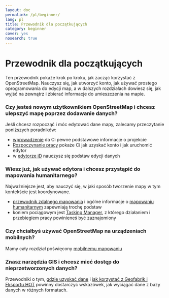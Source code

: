 ```yaml
---
layout: doc
permalink: /pl/beginner/
lang: pl
title: Przewodnik dla początkujących
category: beginner
cover: yes
nosearch: true
---
```


Przewodnik dla początkujących
================


Ten przewodnik pokaże krok po kroku, jak zacząć korzystać z OpenStreetMap. Nauczysz się,
jak utworzyć konto, jak używać prostego oprogramowania do edycji map, a w dalszych rozdziałach dowiesz się, jak wyjść na zewnątrz
i zbierać informacje do umieszczenia na mapie. 

### Czy jesteś nowym użytkownikiem OpenStreetMap i chcesz ulepszyć mapę poprzez dodawanie danych?

Jeśli chcesz rozpocząć i móc edytować dane mapy, zalecamy przeczytanie poniższych poradników:
- [wprowadzenie](/pl/beginner/introduction/) da Ci pewne podstawowe informacje o projekcie
- [Rozpoczynanie pracy](/pl/beginner/start-osm/) pokaże Ci jak uzyskać konto i jak uruchomić edytor
- w [edytorze iD](/pl/beginner/id-editor/) nauczysz się podstaw edycji danych


### Wiesz już, jak używać edytora i chcesz przystąpić do mapowania humanitarnego?

Najważniejsze jest, aby nauczyć się, w jaki sposób tworzenie mapy w tym kontekście jest koordynowane.
- [przewodnik zdalnego mapowania](/pl/coordination/HOT-Remote-Response-Guide/) i ogólne informacje o [mapowaniu humanitarnym](/pl/coordination/humanitarian/) zapewniają trochę podstaw
- koniem pociągowym jest [Tasking Manager](/pl/coordination/tasking-manager3/), z którego działaniem i przebiegiem pracy powinieneś być zaznajomiony

### Czy chciałbyś używać OpenStreetMap na urządzeniach mobilnych?

Mamy cały rozdział poświęcony [mobilnemu mapowaniu](/pl/mobile-mapping/)


### Znasz narzędzia GIS i chcesz mieć dostęp do nieprzetworzonych danych?

Przewodniki o tym, [gdzie uzyskać dane](/pl/osm-data/getting-data/) i [jak korzystać z Geofabrik i Eksportu HOT](/pl/osm-data/geofabrik-and-hot-export/) powinny dostarczyć wskazówek, jak wyciągać dane z bazy danych w różnych formatach.